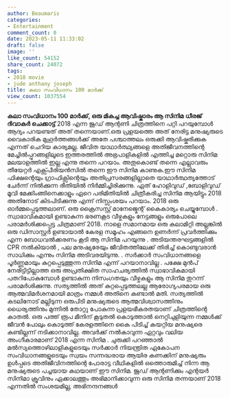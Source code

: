 ```yaml
---
author: Beaumaris
categories:
- Entertainment
comment_count: 0
date: 2023-05-11 11:33:02
draft: false
image: ''
like_count: 54152
share_count: 24072
tags:
- 2018 movie
- jude anthany joseph
title: കലാ സംവിധാനം 100 മാർക്ക്
view_count: 1037554
---
```


**കലാ സംവിധാനം 100 മാർക്ക്, ഒരു മികച്ച ആവിഷ്കാരം ആ സിനിമ** **ധീരജ് ദിവാകർ ചെക്കാട്ട്** 2018 എന്ന ജൂഡ് ആന്റണി ചിത്രത്തിനെ പറ്റി പറയുമ്പോൾ ആദ്യം പറയണ്ടത് അത് തന്നെയാണ്.ഒരു പ്രളയത്തെ അത് നേരിട്ട മനുഷ്യരുടെ വൈകാരിക മുഹൂർത്തങ്ങൾക്ക് അതേ പശ്ചാത്തലം ഒരുക്കി ആവിഷ്കരിക്കുക എന്നത് ചെറിയ കാര്യമല്ല. ജീവിത യാഥാർത്ഥ്യങ്ങളെ അതിജീവനത്തിന്റെ മേച്ചിൽപ്പുറങ്ങളിലൂടെ ഇത്തരത്തിൽ അഭ്രപാളികളിൽ എത്തിച്ച മറ്റൊരു സിനിമ മലയാളത്തിൽ ഇല്ല എന്നു തന്നെ പറയാം. അതുകൊണ്ട് തന്നെ എല്ലാവരും തീയേറ്റർ എക്സ്പീരിയൻസിൽ തന്നെ ഈ സിനിമ കാണുക.ഈ സിനിമ ഫിക്ഷന്റെയും ഗ്രാഫിക്സിന്റെയും അതിപ്രസരങ്ങളില്ലാതെ യാഥാർത്ഥത്യത്തോട് ചേർന്ന് നിൽക്കുന്ന രീതിയിൽ നിർമ്മിച്ചിരിക്കുന്നു. ഏത് ഹോളിവുഡ് ,ബോളിവുഡ് മൂവി മേക്കിംങ്ങിനെക്കാളും ഏറെ പരിമിതിയിൽ ചിത്രീകരിച്ച സിനിമ ആയിട്ടും 2018 അതിനോട് കിടപിടിക്കുന്നു എന്ന് നിസ്സംശയം പറയാം. [](https://cdn.boolokam.com/articles/2023/05/vss.jpg)2018 ഒരു ഓർമ്മപ്പെടുത്തലാണ്. ഒരു ക്രൈസസ്റ്റ് മാനേജ്മെന്റ് കൈകാര്യം ചെയ്യുമ്പോൾ . സ്വാഭാവികമായി ഉണ്ടാകുന്ന ഭരണകൂട വീഴ്ചകളും നേട്ടങ്ങളും ഒരുപോലെ പരാമർശിക്കപ്പെട്ട ചിത്രമാണ് 2018. നാളെ സമാനമായ ഒരു കലാമിറ്റി അല്ലങ്കിൽ ഒരു ഡിസാസ്റ്റർ ഉണ്ടായാൽ കേരള സമൂഹം എങ്ങനെ ഉണർന്ന് പ്രവർത്തിക്കും എന്ന ബോധവൽക്കരണം കൂടി ആ സിനിമ പറയുന്നു . അടിയന്തരഘട്ടങ്ങളിൽ CPR നൽകിയാൽ , പല മനുഷ്യരേയും ജീവിതത്തിലേക്ക് തിരിച്ച് കൊണ്ടുവരാൻ സാധിക്കും എന്നും സിനിമ അടിവരയിടുന്നു. . സർക്കാർ സംവിധാനങ്ങളെ പൂർണ്ണമായും കുറ്റപ്പെടുത്തുന്ന സിനിമ എന്ന് പറയാനാവില്ല . പക്ഷേ മുൻപ് നേരിട്ടിട്ടില്ലാത്ത ഒരു അപ്രതിക്ഷിത സാഹചര്യത്തിൽ സ്വാഭാവികമായി പതറിപോകുമ്പോൾ ഉണ്ടാകുന്ന നിസംഗതയും വീഴ്ചകളും ആ സിനിമ തുറന്ന് പരാമർശിക്കുന്നു. സത്യത്തിൽ അത് കുറ്റപ്പെടുത്തലല്ല ആരോഗ്യപരമായ ഒരു ആത്മവിമർശനമായി മാത്രം നമ്മൾ അതിനെ കണ്ടാൽ മതി. സത്യത്തിൽ കടലിനോട് മല്ലിടുന്ന ഒരുപിടി മനുഷ്യരുടെ ആത്മവിശ്വാസത്തിനും ധൈര്യത്തിനും മുന്നിൽ തോറ്റു പോകുന്ന പ്രളയഭീകരതയാണ് ചിത്രത്തിന്റെ കാതൽ. ഒരു പത്ത് രൂപ മീനിന് കൂടുതൽ കൊടുത്താൽ നെറ്റിചുളിയുന്ന നമ്മൾക്ക് ജീവൻ പോലും കൊടുത്ത് കേരളത്തിനെ കൈ പിടിച്ച് കയറ്റിയ മനുഷ്യരെ കണ്ടില്ലന്ന് നടിക്കാനാവില്ല. അവർക്ക് നൽകാവുന്ന ഏറ്റവും വലിയ അംഗീകാരമാണ് 2018 എന്ന സിനിമ . ചുരുക്കി പറഞ്ഞാൽ മൽസ്യത്തൊഴിലാളികളുടെയും സർക്കാർ നിയന്ത്രിത ഏകോപന സംവിധാനങ്ങളുടെയും സ്വയം സന്നദ്ധരായ ആയിര കണക്കിന് മനുഷ്യരും ഉൾപ്പടെ അതിജീവിനത്തിന്റെ പോരാട്ട വീഥികളിൽ ഒത്തൊരുമിച്ച് നിന്ന ആ മനുഷ്യരുടെ പച്ചയായ കഥയാണ് ഈ സിനിമ. ജൂഡ് ആന്റണിക്കും എന്റയർ സിനിമാ ക്രൂവിനും ഏക്കാലത്തും അഭിമാനിക്കാവുന്ന ഒരു സിനിമ തന്നയാണ് 2018 എന്നതിൽ സംശയമില്ല, അഭിനന്ദനങ്ങൾ